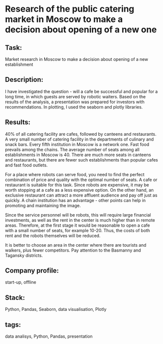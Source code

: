 # Research of the public catering market in Moscow to make a decision about opening of a new one

## Task:
Market research in Moscow to make a decision about opening of a new establishment

## Description:
I have investigated the question - will a cafe be successful and popular for a long time, in which guests are served by robotic waiters. Based on the results of the analysis, a presentation was prepared for investors with recommendations. In plotting, I used the seaborn and plotly libraries.

## Results:
40% of all catering facility are cafes, followed by canteens and restaurants. A very small number of catering facility in the departments of culinary and snack bars. 
Every fifth institution in Moscow is a network one. Fast food prevails among the chains. The average number of seats among all establishments in Moscow is 40. There are much more seats in canteens and restaurants, but there are fewer such establishments than popular cafes and fast food outlets.

For a place where robots can serve food, you need to find the perfect combination of price and quality with the optimal number of seats. A cafe or restaurant is suitable for this task. Since robots are expensive, it may be worth stopping at a cafe as a less expensive option. On the other hand, an exclusive restaurant can attract a more affluent audience and pay off just as quickly. A chain institution has an advantage - other points can help in promoting and maintaining the image.

Since the service personnel will be robots, this will require large financial investments, as well as the rent in the center is much higher than in remote areas. Therefore, at the first stage it would be reasonable to open a cafe with a small number of seats, for example 10-20. Thus, the costs of both rent and the robots themselves will be reduced.

It is better to choose an area in the center where there are tourists and walkers, plus fewer competitors. Pay attention to the Basmanny and Tagansky districts.

## Company profile:
start-up, offline

## Stack:
Python, Pandas, Seaborn, data visualisation, Plotly

## tags:
data analisys, Python, Pandas, presentation
